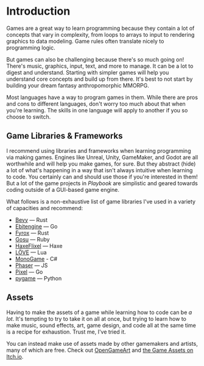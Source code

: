 # Introduction

Games are a great way to learn programming because they contain a lot of concepts that vary in complexity, from loops to arrays to input to rendering graphics to data modeling. Game rules often translate nicely to programming logic.

But games can also be challenging because there's so much going on! There's music, graphics, input, text, and more to manage. It can be a lot to digest and understand. Starting with simpler games will help you understand core concepts and build up from there. It's best to not start by building your dream fantasy anthropomorphic MMORPG.

Most languages have a way to program games in them. While there are pros and cons to different languages, don't worry too much about that when you're learning. The skills in one language will apply to another if you so choose to switch.

## Game Libraries & Frameworks

I recommend using libraries and frameworks when learning programming via making games. Engines like Unreal, Unity, GameMaker, and Godot are all worthwhile and will help you make games, for sure. But they abstract (hide) a lot of what's happening in a way that isn't always intuitive when learning to code. You certainly can and should use those if you're interested in them! But a lot of the game projects in _Playbook_ are simplistic and geared towards coding outside of a GUI-based game engine.

What follows is a non-exhaustive list of game libraries I've used in a variety of capacities and recommend:

- [Bevy](https://bevyengine.org) — Rust
- [Ebitengine](https://ebitengine.org) — Go
- [Fyrox](https://fyrox.rs) — Rust
- [Gosu](https://www.libgosu.org) — Ruby
- [HaxeFlixel](https://haxeflixel.com) — Haxe
- [LÖVE](https://love2d.org) — Lua
- [MonoGame](https://www.monogame.net) - C#
- [Phaser](https://github.com/photonstorm/phaser) — JS
- [Pixel](https://github.com/faiface/pixel) — Go
- [pygame](https://www.pygame.org/news) — Python

## Assets

Having to make the assets of a game while learning how to code can be _a lot_. It's tempting to try to take it on all at once, but trying to learn how to make music, sound effects, art, game design, and code all at the same time is a recipe for exhaustion. Trust me, I've tried it.

You can instead make use of assets made by other gamemakers and artists, many of which are free. Check out [OpenGameArt](https://opengameart.org) and [the Game Assets on Itch.io](https://itch.io/game-assets).
